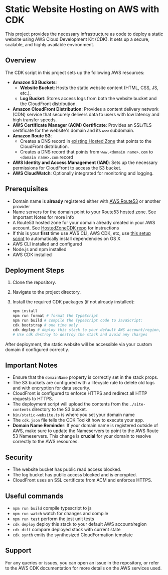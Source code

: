 # Static Website Hosting on AWS with CDK

This project provides the necessary infrastructure as code to deploy a static website using AWS Cloud Development Kit (CDK). It sets up a secure, scalable, and highly available environment.

## Overview

The CDK script in this project sets up the following AWS resources:

- **Amazon S3 Buckets**:
  - **Website Bucket**: Hosts the static website content (HTML, CSS, JS, etc.).
  - **Log Bucket**: Stores access logs from both the website bucket and the CloudFront distribution.
- **Amazon CloudFront Distribution**: Provides a content delivery network (CDN) service that securely delivers data to users with low latency and high transfer speeds.
- **AWS Certificate Manager (ACM) Certificate**: Provides an SSL/TLS certificate for the website's domain and its `www` subdomain.
- **Amazon Route 53**:
  - Creates a DNS record in [existing Hosted Zone](https://github.com/sdsunjay/HostedZoneCDK) that points to the CloudFront distribution.
  - Creates a DNS record that points from `www.<domain name>.com` to `<domain name>.com` record
- **AWS Identity and Access Management (IAM)**: Sets up the necessary permissions for CloudFront to access the S3 bucket.
- **AWS CloudWatch**: Optionally integrated for monitoring and logging.

## Prerequisites

- Domain name is **already** registered either with [AWS Route53](https://docs.aws.amazon.com/Route53/latest/DeveloperGuide/domain-register.html) or another provider
- Name servers for the domain point to your Route53 hosted zone. See Important Notes for more info
- A Route53 hosted zone for your domain already created in your AWS account. See [HostedZoneCDK repo](https://github.com/sdsunjay/HostedZoneCDK) for instructions
- If this is your **first** time use AWS CLI, AWS CDK, etc, use [this setup script](https://github.com/sdsunjay/skeletons/blob/master/usefulScripts/aws-cdk-setup.sh) to automatically install dependencies on OS X
- AWS CLI installed and configured
- Node.js and npm installed
- AWS CDK installed

## Deployment Steps

1. Clone the repository.
2. Navigate to the project directory.
3. Install the required CDK packages (if not already installed):

   ```bash
   npm install
   npm run format # format the TypeScript
   npm run build # compile the TypeScript code to JavaScript:
   cdk bootstrap # one time only
   cdk deploy # deploy this stack to your default AWS account/region, assumes account ID and region are already set
   # Use cdk destroy to destroy the stack and avoid any charges
   ```

After deployment, the static website will be accessible via your custom domain if configured correctly.

## Important Notes

- Ensure that the `domainName` property is correctly set in the stack props.
- The S3 buckets are configured with a lifecycle rule to delete old logs and with encryption for data security.
- CloudFront is configured to enforce HTTPS and redirect all HTTP requests to HTTPS.
- The deployment script will upload the contents from the `./site-contents` directory to the S3 bucket.
- `bin/static-website.ts` is where you set your domain name
- The `cdk.json` file tells the CDK Toolkit how to execute your app.
- **Domain Name Reminder**: If your domain name is registered outside of AWS, make sure to update the Nameservers to point to the AWS Route 53 Nameservers. This change is **crucial** for your domain to resolve correctly to the AWS resources.

## Security

- The website bucket has public read access blocked.
- The log bucket has public access blocked and is encrypted.
- CloudFront uses an SSL certificate from ACM and enforces HTTPS.

## Useful commands

- `npm run build` compile typescript to js
- `npm run watch` watch for changes and compile
- `npm run test` perform the jest unit tests
- `cdk deploy` deploy this stack to your default AWS account/region
- `cdk diff` compare deployed stack with current state
- `cdk synth` emits the synthesized CloudFormation template

## Support

For any queries or issues, you can open an issue in the repository, or refer to the AWS CDK documentation for more details on the AWS services used.
